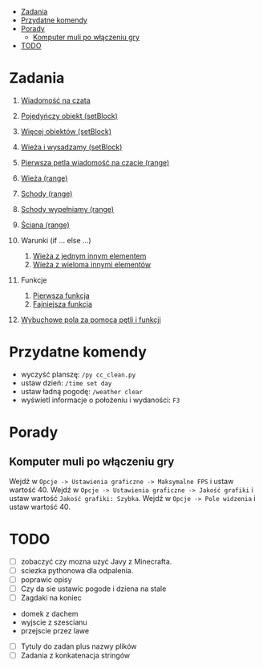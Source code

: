 * [Zadania](#zadania)
* [Przydatne komendy](#przydatne-komendy)
* [Porady](#porady)
	* [Komputer muli po włączeniu gry](#komputer-muli-po-włączeniu-gry)
* [TODO](#todo)


# Zadania
1. [Wiadomość na czata](zadania/cc_zadanie_1.py)

1. [Pojedyńczy obiekt (setBlock)](zadania/cc_zadanie_2.py)
1. [Więcej obiektów (setBlock)](zadania/cc_zadanie_2_1.py)
1. [Wieża i wysadzamy (setBlock)](zadania/cc_zadanie_2_2.py)

1. [Pierwsza petla wiadomość na czacie (range)](zadania/cc_zadanie_3.py)
1. [Wieża (range)](zadania/cc_zadanie_3_1.py)
1. [Schody (range)](zadania/cc_zadanie_3_2.py)
1. [Schody wypełniamy (range)](zadania/cc_zadanie_3_3.py)
1. [Ściana (range)](zadania/cc_zadanie_3_3.py)

1. Warunki (if ... else ...)
    1. [Wieża z jednym innym elementem](zadania/cc_zadanie_4.py)
    1. [Wieża z wieloma innymi elementów](zadania/cc_zadanie_4_1.py)
1. Funkcje
    1. [Pierwsza funkcja](zadania/cc_zadanie_5.py)
    1. [Fajniejsza funkcja](zadania/cc_zadanie_5_1.py)
1. [Wybuchowe pola za pomocą pętli i funkcji](zadania/cc_zadanie_6.py)


# Przydatne komendy
 * wyczyść planszę: `/py cc_clean.py`
 * ustaw dzień: `/time set day`
 * ustaw ładną pogodę: `/weather clear`
 * wyświetl informacje o położeniu i wydaności: `F3`


# Porady

## Komputer muli po włączeniu gry
Wejdź w `Opcje -> Ustawienia graficzne -> Maksymalne FPS` i ustaw wartość 40.
Wejdź w `Opcje -> Ustawienia graficzne -> Jakość grafiki` i ustaw wartość `Jakość grafiki: Szybka`.
Wejdź w `Opcje -> Pole widzenia` i ustaw wartość 40.


# TODO
- [ ] zobaczyć czy mozna uzyć Javy z Minecrafta.
- [ ] sciezka pythonowa dla odpalenia.
- [ ] poprawic opisy
- [ ] Czy da sie ustawic pogode i dziena na stale
- [ ] Zagdaki na koniec
 - domek z dachem
 - wyjscie z szescianu
 - przejscie przez lawe
- [ ] Tytuly do zadan plus nazwy plików
- [ ] Zadania z konkatenacja stringów
